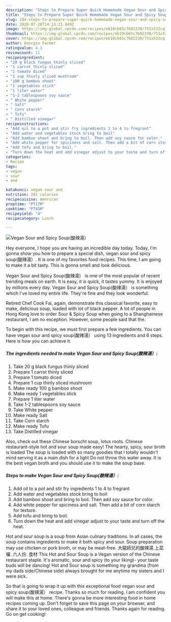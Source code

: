 ```yaml
---
description: "Steps to Prepare Super Quick Homemade Vegan Sour and Spicy Soup(酸辣湯）"
title: "Steps to Prepare Super Quick Homemade Vegan Sour and Spicy Soup(酸辣湯）"
slug: 194-steps-to-prepare-super-quick-homemade-vegan-sour-and-spicy-soup
date: 2020-07-26T14:13:21.849Z
image: https://img-global.cpcdn.com/recipes/eb10cb65c7602230/751x532cq70/vegan-sour-and-spicy-soup酸辣湯-recipe-main-photo.jpg
thumbnail: https://img-global.cpcdn.com/recipes/eb10cb65c7602230/751x532cq70/vegan-sour-and-spicy-soup酸辣湯-recipe-main-photo.jpg
cover: https://img-global.cpcdn.com/recipes/eb10cb65c7602230/751x532cq70/vegan-sour-and-spicy-soup酸辣湯-recipe-main-photo.jpg
author: Georgie Farmer
ratingvalue: 4.1
reviewcount: 11
recipeingredient:
- "20 g black fungus thinly sliced"
- "1 carrot thinly sliced"
- "1 tomato diced"
- "1 cup thinly sliced mushroom"
- "100 g bamboo shoot"
- "1 vegetables stick"
- "1 liter water"
- "1-2 tablespoons soy sauce"
- " White pepper"
- " Salt"
- " Corn starch"
- " Tofu"
- " Distilled vinegar"
recipeinstructions:
- "Add oil to a pot and stir fry ingredients 1 to 4 to fregrant"
- "Add water and vegetables stock bring to boil"
- "Add bamboo shoot and bring to boil. Then add soy sauce for color."
- "Add white pepper for spiciness and salt. Then add a bit of corn starch for texture."
- "Add tofu and bring to boil."
- "Turn down the heat and add vinegar adjust to your taste and turn off the heat."
categories:
- Recipe
tags:
- vegan
- sour
- and

katakunci: vegan sour and 
nutrition: 202 calories
recipecuisine: American
preptime: "PT17M"
cooktime: "PT45M"
recipeyield: "4"
recipecategory: Lunch

---
```



![Vegan Sour and Spicy Soup(酸辣湯）](https://img-global.cpcdn.com/recipes/eb10cb65c7602230/751x532cq70/vegan-sour-and-spicy-soup酸辣湯-recipe-main-photo.jpg)

Hey everyone, I hope you are having an incredible day today. Today, I'm gonna show you how to prepare a special dish, vegan sour and spicy soup(酸辣湯）. It is one of my favorites food recipes. This time, I am going to make it a bit tasty. This is gonna smell and look delicious.

Vegan Sour and Spicy Soup(酸辣湯） is one of the most popular of recent trending meals on earth. It is easy, it is quick, it tastes yummy. It is enjoyed by millions every day. Vegan Sour and Spicy Soup(酸辣湯） is something which I've loved my entire life. They're fine and they look wonderful.

Retired Chef Cook Fai, again, demonstrate this classical favorite, easy to make, delicious soup, loaded with lot of black pepper. A lot of people in Hong Kong love to order Sour &amp; Spicy Soup when going to a Shanghainese restaurant, I am no exception. However, some people said that the.


To begin with this recipe, we must first prepare a few ingredients. You can have vegan sour and spicy soup(酸辣湯） using 13 ingredients and 6 steps. Here is how you can achieve it.

<!--inarticleads1-->

##### The ingredients needed to make Vegan Sour and Spicy Soup(酸辣湯）:

1. Take 20 g black fungus thinly sliced
1. Prepare 1 carrot thinly sliced
1. Prepare 1 tomato diced
1. Prepare 1 cup thinly sliced mushroom
1. Make ready 100 g bamboo shoot
1. Make ready 1 vegetables stick
1. Prepare 1 liter water
1. Take 1-2 tablespoons soy sauce
1. Take  White pepper
1. Make ready  Salt
1. Take  Corn starch
1. Make ready  Tofu
1. Take  Distilled vinegar


Also, check out these Chinese borscht soup, lotus roots. Chinese restaurant-style hot and sour soup made easy! The hearty, spicy, sour broth is loaded The soup is loaded with so many goodies that I totally wouldn&#39;t mind serving it as a main dish for a light Do not throw this water away. It is the best vegan broth and you should use it to make the soup base. 

<!--inarticleads2-->

##### Steps to make Vegan Sour and Spicy Soup(酸辣湯）:

1. Add oil to a pot and stir fry ingredients 1 to 4 to fregrant
1. Add water and vegetables stock bring to boil
1. Add bamboo shoot and bring to boil. Then add soy sauce for color.
1. Add white pepper for spiciness and salt. Then add a bit of corn starch for texture.
1. Add tofu and bring to boil.
1. Turn down the heat and add vinegar adjust to your taste and turn off the heat.


Hot and sour soup is a soup from Asian culinary traditions. In all cases, the soup contains ingredients to make it both spicy and sour. Soup preparation may use chicken or pork broth, or may be meat-free. 大龍師兄的酸辣湯.上菜囉. 六人份. 食材 This Hot and Sour Soup is a Vegan version of the Chinese restaurant staple. It&#39;s aromatic, sour and spicy (to your liking)- your taste buds will be dancing! Hot and Sour soup is something my grandma (from my dads side/Chinese side) always brought for me anytime my sisters and I were sick. 

So that is going to wrap it up with this exceptional food vegan sour and spicy soup(酸辣湯） recipe. Thanks so much for reading. I am confident you will make this at home. There's gonna be more interesting food in home recipes coming up. Don't forget to save this page on your browser, and share it to your loved ones, colleague and friends. Thanks again for reading. Go on get cooking!
